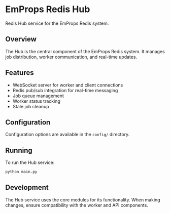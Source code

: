 # EmProps Redis Hub

Redis Hub service for the EmProps Redis system.

## Overview

The Hub is the central component of the EmProps Redis system. It manages job distribution, worker communication, and real-time updates.

## Features

- WebSocket server for worker and client connections
- Redis pub/sub integration for real-time messaging
- Job queue management
- Worker status tracking
- Stale job cleanup

## Configuration

Configuration options are available in the `config/` directory.

## Running

To run the Hub service:

```bash
python main.py
```

## Development

The Hub service uses the core modules for its functionality. When making changes, ensure compatibility with the worker and API components.
